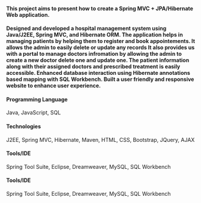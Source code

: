 <h4>This project aims to present how to create a Spring MVC + JPA/Hibernate Web application.<h4>

Designed and developed a hospital management system using Java/J2EE, Spring MVC, and Hibernate ORM.
The application helps in managing patients by helping them  to register and book appointements. It allows the admin to easily delete or update any records
It also provides us with a portal to manage doctors infromation by allowing the admin to create a new doctor delete one and update one. The patient information along with their assigned doctors and prescribed treatment is easily accessible.
Enhanced database interaction using Hibernate annotations based mapping with SQL Workbench.
   Built a user friendly and responsive website to enhance user experience.

   <h4>Programming Language</h4>
Java, JavaScript, SQL

   <h4>Technologies</h4>
J2EE, Spring MVC, Hibernate, Maven, HTML, CSS, Bootstrap, JQuery, AJAX

   <h4>Tools/IDE</h4>
Spring Tool Suite, Eclipse, Dreamweaver, MySQL, SQL Workbench

   <h4> Tools/IDE</h4>
Spring Tool Suite, Eclipse, Dreamweaver, MySQL, SQL Workbench
